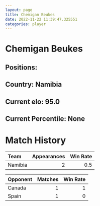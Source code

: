 ```yaml
---  
layout: page  
title: Chemigan Beukes  
date: 2022-11-22 11:39:47.325551  
categories: player  
---
```

# Chemigan Beukes

## Positions: 

## Country: Namibia

## Current elo: 95.0

## Current Percentile: None

# Match History


| Team    |   Appearances |   Win Rate |
|:--------|--------------:|-----------:|
| Namibia |             2 |        0.5 |

| Opponent   |   Matches |   Win Rate |
|:-----------|----------:|-----------:|
| Canada     |         1 |          1 |
| Spain      |         1 |          0 |